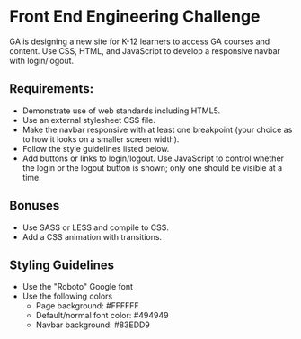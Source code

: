 # Front End Engineering Challenge

GA is designing a new site for K-12 learners to access GA courses and content. Use CSS, HTML, and JavaScript to develop a responsive navbar with login/logout. 

## Requirements:

- Demonstrate use of web standards including HTML5.  
- Use an external stylesheet CSS file.   
- Make the navbar responsive with at least one breakpoint (your choice as to how it looks on a smaller screen width).   
- Follow the style guidelines listed below.  
- Add buttons or links to login/logout.  Use JavaScript to control whether the login or the logout button is shown; only one should be visible at a time.  


## Bonuses

- Use SASS or LESS and compile to CSS.   
- Add a CSS animation with transitions.   

## Styling Guidelines

- Use the "Roboto" Google font   
- Use the following colors   
	- Page background: #FFFFFF    
	- Default/normal font color: #494949   
	- Navbar background: #83EDD9   
